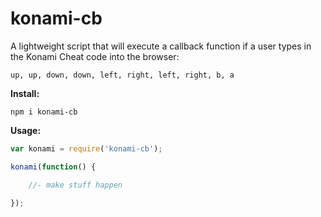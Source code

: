 # konami-cb

A lightweight script that will execute a callback function if a user types in the Konami Cheat code into the browser: 

`up, up, down, down, left, right, left, right, b, a`

**Install:**

`npm i konami-cb`

**Usage:**

```js
var konami = require('konami-cb');

konami(function() {

    //- make stuff happen

});
```